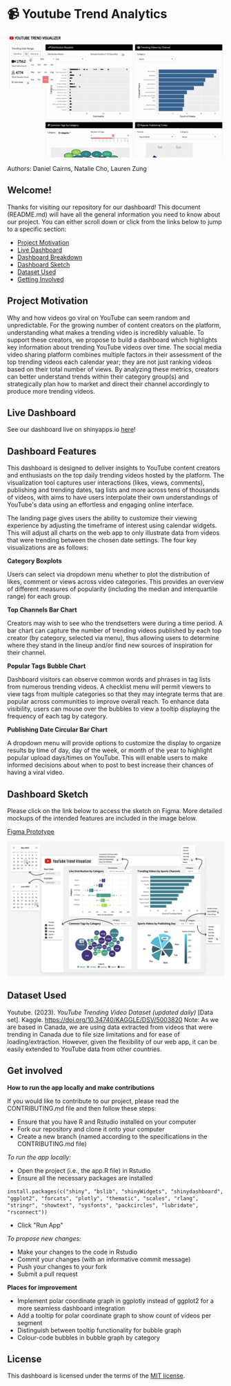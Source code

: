# 📹 Youtube Trend Analytics
![GIF](img/shiny_dashboard.gif)

Authors: Daniel Cairns, Natalie Cho, Lauren Zung

## Welcome!
Thanks for visiting our repository for our dashboard! This document (README.md) will have all the general information you need to know about our project. You can either scroll down or click from the links below to jump to a specific section:

* [Project Motivation](#project-motivation)
* [Live Dashboard](#live-dashboard)
* [Dashboard Breakdown](#dashboard-features)
* [Dashboard Sketch](#dashboard-sketch)
* [Dataset Used](#dataset-used)
* [Getting Involved](#get-involved)

## Project Motivation

Why and how videos go viral on YouTube can seem random and unpredictable. For the growing number of content creators on the platform, understanding what makes a trending video is incredibly valuable. To support these creators, we propose to build a dashboard which highlights key information about trending YouTube videos over time. The social media video sharing platform combines multiple factors in their assessment of the top trending videos each calendar year; they are not just ranking videos based on their total number of views. By analyzing these metrics, creators can better understand trends within their category group(s) and strategically plan how to market and direct their channel accordingly to produce more trending videos.

## Live Dashboard

See our dashboard live on shinyapps.io [here](https://lzung.shinyapps.io/youtube-trend-visualizer/)!

## Dashboard Features

This dashboard is designed to deliver insights to YouTube content creators and enthusiasts on the top daily trending videos hosted by the platform. The visualization tool captures user interactions (likes, views, comments), publishing and trending dates, tag lists and more across tens of thousands of videos, with aims to have users interpolate their own understandings of YouTube's data using an effortless and engaging online interface.

The landing page gives users the ability to customize their viewing experience by adjusting the timeframe of interest using calendar widgets. This will adjust all charts on the web app to only illustrate data from videos that were trending between the chosen date settings. The four key visualizations are as follows:

**Category Boxplots**

Users can select via dropdown menu whether to plot the distribution of likes, comment or views across video categories. This provides an overview of different measures of popularity (including the median and interquartile range) for each group.

**Top Channels Bar Chart**

Creators may wish to see who the trendsetters were during a time period. A bar chart can capture the number of trending videos published by each top creator (by category, selected via menu), thus allowing users to determine where they stand in the lineup and/or find new sources of inspiration for their channel.

**Popular Tags Bubble Chart**

Dashboard visitors can observe common words and phrases in tag lists from numerous trending videos. A checklist menu will permit viewers to view tags from multiple categories so that they may integrate terms that are popular across communities to improve overall reach. To enhance data visibility, users can mouse over the bubbles to view a tooltip displaying the frequency of each tag by category.

**Publishing Date Circular Bar Chart**

A dropdown menu will provide options to customize the display to organize results by time of day, day of the week, or month of the year to highlight popular upload days/times on YouTube. This will enable users to make informed decisions about when to post to best increase their chances of having a viral video.

## Dashboard Sketch

Please click on the link below to access the sketch on Figma. More detailed mockups of the intended features are included in the image below.

[Figma Prototype](https://www.figma.com/proto/33iTnABTUz3DOoFkYiHiHU/Dashboard?node-id=1%3A2&scaling=scale-down&page-id=0%3A1&starting-point-node-id=1%3A2)

![Mockup](img/mockup.png)

## Dataset Used

Youtube. (2023). <i>YouTube Trending Video Dataset (updated daily)</i> [Data set]. Kaggle. https://doi.org/10.34740/KAGGLE/DSV/5003820
Note: As we are based in Canada, we are using data extracted from videos that were trending in Canada due to file size limitations and for ease of loading/extraction. However, given the flexibility of our web app, it can be easily extended to YouTube data from other countries.

## Get involved

**How to run the app locally and make contributions**

If you would like to contribute to our project, please read the CONTRIBUTING.md file and then follow these steps:
- Ensure that you have R and Rstudio installed on your computer
- Fork our repository and clone it onto your computer
- Create a new branch (named according to the specifications in the CONTRIBUTING.md file)

*To run the app locally:*
- Open the project (i.e., the app.R file) in Rstudio 
- Ensure all the necessary packages are installed
```
install.packages(c("shiny", "bslib", "shinyWidgets", "shinydashboard", "ggplot2", "forcats", "plotly", "thematic", "scales", "rlang", "stringr", "showtext", "sysfonts", "packcircles", "lubridate", "rsconnect"))
```
- Click "Run App"

*To propose new changes:*
- Make your changes to the code in Rstudio
- Commit your changes (with an informative commit message)
- Push your changes to your fork
- Submit a pull request 

**Places for improvement**
- Implement polar coordinate graph in ggplotly instead of ggplot2 for a more seamless dashboard integration
- Add a tooltip for polar coordinate graph to show count of videos per segment
- Distinguish between tooltip functionality for bubble graph
- Colour-code bubbles in bubble graph by category

## License

This dashboard is licensed under the terms of the [MIT license](LICENSE).
